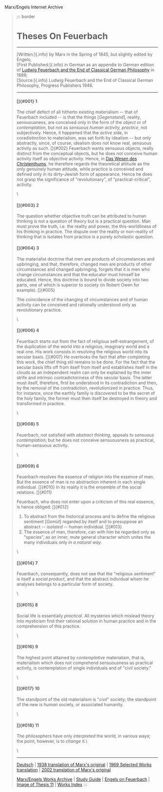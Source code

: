 Marx/Engels Internet Archive

> ::: border
> # Theses On Feuerbach
>
> ------------------------------------------------------------------------
>
> [Written:]{.info} by Marx in the Spring of 1845, but slightly edited
> by Engels;\
> [First Published:]{.info} in German as an appendix to German edition
> of [Ludwig Feuerbach and the End of Classical German
> Philosophy](../../1886/ludwig-feuerbach/index.htm) in 1888;\
> [Source:]{.info} Ludwig Feuerbach and the End of Classical German
> Philosophy, Progress Publishers 1946.
>
> ------------------------------------------------------------------------
>
> #### []{#001} 1
>
> The chief defect of all hitherto existing materialism -- that of
> Feuerbach included -- is that the things \[*Gegenstand*\], reality,
> sensuousness, are conceived only in the form of the *object* or of
> *contemplation*, but not as *sensuous human activity, practice*, not
> subjectively. Hence, it happened that the *active* side, in
> coradistinction to materialism, was set forth by idealism -- but only
> abstractly, since, of course, idealism does not know real, sensuous
> activity as such. []{#002} Feuerbach wants sensuous objects, really
> distinct from the conceptual objects, but he does not conceive human
> activity itself as *objective* activity. Hence, in [Das Wesen des
> Christenthums](../../../../../reference/archive/feuerbach/works/essence/index.htm),
> he therefore regards the theoretical attitude as the only genuinely
> human attitude, while practice is conceived and defined only in its
> dirty-Jewish form of appearance. Hence he does not grasp the
> significance of "revolutionary", of "practical-critical", activity.
>
> \
>
> #### []{#003} 2
>
> The question whether objective truth can be attributed to human
> thinking is not a question of theory but is a practical question. Man
> must prove the truth, i.e. the reality and power, the this-worldliness
> of his thinking in practice. The dispute over the reality or
> non-reality of thinking that is isolates from practice is a purely
> scholastic question.
>
> #### []{#004} 3
>
> The materialist doctrine that men are products of circumstances and
> upbringing, and that, therefore, changed men are products of other
> circumstances and changed upbringing, forgets that it is men who
> change circumstances and that the educator must himself be educated.
> Hence, this doctrine is bound to divide society into two parts, one of
> which is superior to society (in Robert Owen for example). []{#005}
>
> The coincidence of the changing of circumstances and of human activity
> can be conceived and rationally understood only as revolutionary
> practice.
>
> \
>
> #### []{#006} 4
>
> Feuerbach starts out from the fact of religious self-estrangement, of
> the duplication of the world into a religious, imaginary world and a
> real one. His work consists in resolving the religious world into its
> secular basis. []{#007} He overlooks the fact that after completing
> this work, the chief thing stil remains to be done. For the fact that
> the secular basis lifts off from itself from itself and establishes
> itself in the clouds as an independent realm can only be explained by
> the inner strife and intrinsic contradictoriness of this secular
> basis. The latter must itself, therefore, first be understood in its
> contradiction and then, by the removal of the contradiction,
> revolutionized in practice. Thus, for instance, once the earthly
> family is discovered to be the secret of the holy family, the former
> must then itself be destroyed in theory and transformed in practice.
>
> \
>
> #### []{#008} 5
>
> Feuerbach, not satisfied with *abstract thinking*, appeals to
> *sensuous contemplation*; but he does not conceive sensuousness as
> practical, human-sensuous activity.
>
> \
>
> #### []{#009} 6
>
> Feuerbach resolves the essence of religion into the essence of man.
> But the essence of man is no abstraction inherent in each single
> individual. []{#010} In its reality it is the ensemble of the social
> relations. []{#011}
>
> Feuerbach, who does not enter upon a criticism of this real essence,
> is hence obliged: []{#012}
>
> 1.  To abstract from the historical process and to define the
>     religious sentiment \[*Gemüt*\] regarded by itself and to
>     presuppose an abstract -- *isolated* -- human individual. []{#013}
> 2.  The essence of man, therefore, can with him be regarded only as
>     "species", as an inner, mute general character which unites the
>     many individuals only *in a natural way*.
>
> \
>
> #### []{#014} 7
>
> Feuerbach, consequently, does not see that the "religious sentiment"
> is itself a *social product*, and that the abstract individual whom he
> analyses belongs to a particular form of society.
>
> \
>
> #### []{#015} 8
>
> Social life is essentially *practical*. All mysteries which mislead
> theory into mysticism find their rational solution in human practice
> and in the comprehension of this practice.
>
> \
>
> #### []{#016} 9
>
> The highest point attained by *contemplative* materialism, that is,
> materialism which does not comprehend sensuousness as practical
> activity, is contemplation of single individuals and of "civil
> society."
>
> \
>
> #### []{#017} 10
>
> The standpoint of the old materialism is "*civil*" society; the
> standpoint of the new is *human* society, or associated humanity.
>
> \
>
> #### []{#018} 11
>
> The philosophers have only *interpreted* the world, in various ways;
> the point, however, is to *change* it.\
>
> \
>
> ------------------------------------------------------------------------
>
> [Deutsch](../../../../../deutsch/archiv/marx-engels/1845/thesen/thesfeue-or.htm)
> \| [1938 translation of Marx's original](original.htm) \| [1969
> Selected Works translation](theses.htm) \| [2002 translation of Marx's
> original](index.htm)
>
> [Marx/Engels Works Archive](../../../index.htm) \| [Study
> Guide](guide.htm) \| [Engels on Feuerbach](feuerbach.htm) \| [Image of
> Thesis 11](../../cw/volume05/thesis11.gif) \| [Works
> Index](../../date/index.htm)
> :::
